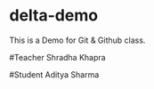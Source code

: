 # delta-demo
This is a Demo for Git &amp; Github class.

#Teacher
Shradha Khapra

#Student
Aditya Sharma

